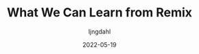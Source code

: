 ---
author: ljngdahl
date: 2022-05-19
permalink: false
publisher: 14islands
tags:
  - remix
  - frameworks
target_url: https://14islands.com/blog/what-we-can-learn-from-remix/
title: What We Can Learn from Remix
---